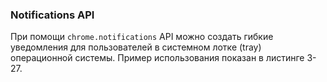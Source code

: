 ### Notifications API

При помощи `chrome.notifications` API можно создать гибкие уведомления для пользователей в системном лотке \(tray\) операционной системы. Пример использования показан в листинге 3-27.



